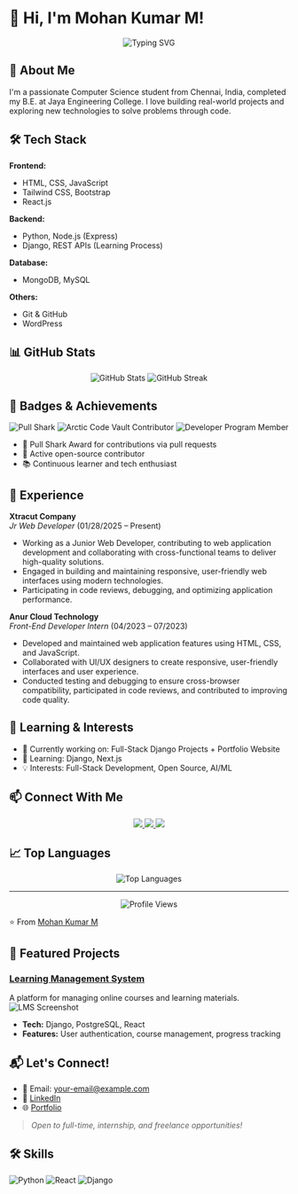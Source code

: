 # 👋 Hi, I'm Mohan Kumar M!

<div align="center">
  <img src="https://readme-typing-svg.herokuapp.com?font=Fira+Code&pause=1000&color=2196F3&center=true&vCenter=true&width=435&lines=Web+Developer;Front-End+Developer;Open+Source+Contributor;Problem+Solver" alt="Typing SVG" />
</div>

## 🚀 About Me
I'm a passionate Computer Science student from Chennai, India, completed my B.E. at Jaya Engineering College. I love building real-world projects and exploring new technologies to solve problems through code.

## 🛠️ Tech Stack
**Frontend:**
- HTML, CSS, JavaScript
- Tailwind CSS, Bootstrap
- React.js

**Backend:**
- Python, Node.js (Express)
- Django, REST APIs (Learning Process)

**Database:**
- MongoDB, MySQL

**Others:**
- Git & GitHub
- WordPress

## 📊 GitHub Stats
<div align="center">
  <img src="https://github-readme-stats.vercel.app/api?username=MohanKumarMurugan&show_icons=true&theme=radical" alt="GitHub Stats" />
  <img src="https://github-readme-streak-stats.herokuapp.com/?user=MohanKumarMurugan&theme=radical" alt="GitHub Streak" />
</div>

## 🏅 Badges & Achievements
<div align="center">
  <img src="https://img.shields.io/badge/Pull%20Shark-Active-blue?style=for-the-badge&logo=github" alt="Pull Shark" />
  <img src="https://img.shields.io/badge/Arctic%20Code%20Vault%20Contributor-blue?style=for-the-badge&logo=github" alt="Arctic Code Vault Contributor" />
  <img src="https://img.shields.io/badge/Developer%20Program%20Member-blue?style=for-the-badge&logo=github" alt="Developer Program Member" />
</div>

- 🦈 Pull Shark Award for contributions via pull requests
- 🌟 Active open-source contributor
- 📚 Continuous learner and tech enthusiast

## 💼 Experience
**Xtracut Company**  
*Jr Web Developer* (01/28/2025 – Present)  
- Working as a Junior Web Developer, contributing to web application development and collaborating with cross-functional teams to deliver high-quality solutions.
- Engaged in building and maintaining responsive, user-friendly web interfaces using modern technologies.
- Participating in code reviews, debugging, and optimizing application performance.

**Anur Cloud Technology**  
*Front-End Developer Intern* (04/2023 – 07/2023)  
- Developed and maintained web application features using HTML, CSS, and JavaScript.
- Collaborated with UI/UX designers to create responsive, user-friendly interfaces and user experience.
- Conducted testing and debugging to ensure cross-browser compatibility, participated in code reviews, and contributed to improving code quality.

## 🧠 Learning & Interests
- 🔭 Currently working on: Full-Stack Django Projects + Portfolio Website
- 🌱 Learning: Django, Next.js
- 💡 Interests: Full-Stack Development, Open Source, AI/ML

## 📫 Connect With Me
<div align="center">
  <a href="https://github.com/MohanKumarMurugan">
    <img src="https://img.shields.io/badge/GitHub-100000?style=for-the-badge&logo=github&logoColor=white" />
  </a>
  <a href="https://www.linkedin.com/in/mohan-kumar-m-625931291/">
    <img src="https://img.shields.io/badge/LinkedIn-0077B5?style=for-the-badge&logo=linkedin&logoColor=white" />
  </a>
  <a href="mailto:m.mohankumar2626@gmail.com">
    <img src="https://img.shields.io/badge/Email-D14836?style=for-the-badge&logo=gmail&logoColor=white" />
  </a>
</div>

## 📈 Top Languages
<div align="center">
  <img src="https://github-readme-stats.vercel.app/api/top-langs/?username=MohanKumarMurugan&layout=compact&theme=radical" alt="Top Languages" />
</div>

---
<div align="center">
  <img src="https://komarev.com/ghpvc/?username=MohanKumarMurugan&style=flat-square&color=blue" alt="Profile Views" />
</div>

⭐️ From [Mohan Kumar M](https://github.com/MohanKumarMurugan) 

## 🚩 Featured Projects

### [Learning Management System](https://github.com/MohanKumarMurugan/Learning_Management_System_V3)
A platform for managing online courses and learning materials.
![LMS Screenshot](https://your-image-link.com/lms-demo.gif)
- **Tech:** Django, PostgreSQL, React
- **Features:** User authentication, course management, progress tracking

## 📬 Let's Connect!
- 📧 Email: your-email@example.com
- 💼 [LinkedIn](https://linkedin.com/in/your-link)
- 🌐 [Portfolio](#)
> *Open to full-time, internship, and freelance opportunities!*

## 🛠️ Skills

![Python](https://img.shields.io/badge/Python-Expert-blue)
![React](https://img.shields.io/badge/React-Advanced-blue)
![Django](https://img.shields.io/badge/Django-Intermediate-green)
